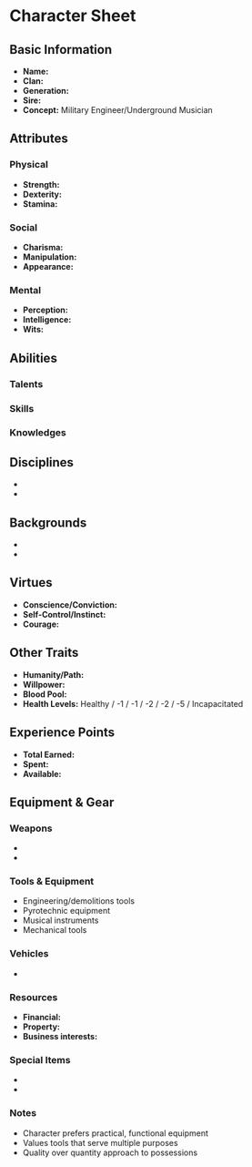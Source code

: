 # Character Sheet

## Basic Information
- **Name:** 
- **Clan:** 
- **Generation:** 
- **Sire:** 
- **Concept:** Military Engineer/Underground Musician

## Attributes
### Physical
- **Strength:** 
- **Dexterity:** 
- **Stamina:** 

### Social
- **Charisma:** 
- **Manipulation:** 
- **Appearance:** 

### Mental
- **Perception:** 
- **Intelligence:** 
- **Wits:** 

## Abilities
### Talents


### Skills


### Knowledges


## Disciplines
- 
- 

## Backgrounds
- 
- 

## Virtues
- **Conscience/Conviction:** 
- **Self-Control/Instinct:** 
- **Courage:** 

## Other Traits
- **Humanity/Path:** 
- **Willpower:** 
- **Blood Pool:** 
- **Health Levels:** Healthy / -1 / -1 / -2 / -2 / -5 / Incapacitated

## Experience Points
- **Total Earned:** 
- **Spent:** 
- **Available:** 

## Equipment & Gear

### Weapons
- 
- 

### Tools & Equipment
- Engineering/demolitions tools
- Pyrotechnic equipment
- Musical instruments
- Mechanical tools

### Vehicles
- 

### Resources
- **Financial:** 
- **Property:** 
- **Business interests:** 

### Special Items
- 
- 

### Notes
- Character prefers practical, functional equipment
- Values tools that serve multiple purposes
- Quality over quantity approach to possessions